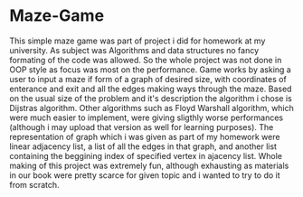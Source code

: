 # Maze-Game
This simple maze game was part of project i did for homework at my university. As subject was Algorithms and data structures no fancy formating of the code was allowed. So the whole project was not done in OOP style as focus was most on the performance. Game works by asking a user to input a maze if form of a graph of desired size, with coordinates of enterance and exit and all the edges making ways through the maze. Based on the usual size of the problem and it's description the algorithm i chose is Dijstras algorithm. Other algorithms such as Floyd Warshall algorithm, which were much easier to implement, were giving sligthly worse performances (although i may upload that version as well for learning purposes). The representation of graph which i was given as part of my homework were linear adjacency list, a list of all the edges in that graph, and another list containing the beggining index of specified vertex in ajacency list. Whole making of this project was extremely fun, although exhausting as materials in our book were pretty scarce for given topic and i wanted to try to do it from scratch.

